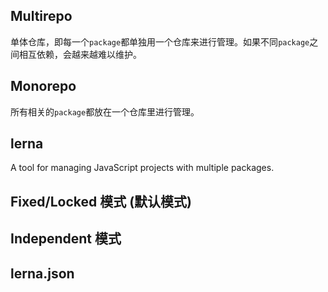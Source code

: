 ## Multirepo

单体仓库，即每一个`package`都单独用一个仓库来进行管理。如果不同`package`之间相互依赖，会越来越难以维护。

## Monorepo

所有相关的`package`都放在一个仓库里进行管理。

## lerna

A tool for managing JavaScript projects with multiple packages. 

## Fixed/Locked 模式 (默认模式)

## Independent 模式

## lerna.json